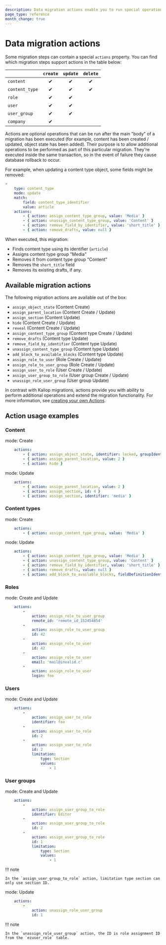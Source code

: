```yaml
---
description: Data migration actions enable you to run special operations while executing data migrations, such as assigning roles, sections, Objects states, and more.
page_type: reference
month_change: true
---
```


# Data migration actions

Some migration steps can contain a special `actions` property.
You can find which migration steps support actions in the table below:

|| `create`       |`update`|`delete`|
|----------------|:---:|:---:|:---:|
| `content`      |&#10004;|&#10004;|&#10004;|
| `content_type` |&#10004;|&#10004;|&#10004;|
| `role`         |&#10004;|&#10004;||
| `user`         |&#10004;|&#10004;||
| `user_group`   |&#10004;|&#10004;||
| `company`      |&#10004;|||

Actions are optional operations that can be run after the main "body" of a migration has been executed (for example, content has been created / updated, object state has been added).
Their purpose is to allow additional operations to be performed as part of this particular migration.
They're executed inside the same transaction, so in the event of failure they cause database rollback to occur.

For example, when updating a content type object, some fields might be removed:

``` yaml
-
    type: content_type
    mode: update
    match:
        field: content_type_identifier
        value: article
    actions:
        - { action: assign_content_type_group, value: 'Media' }
        - { action: unassign_content_type_group, value: 'Content' }
        - { action: remove_field_by_identifier, value: 'short_title' }
        - { action: remove_drafts, value: null }
```

When executed, this migration:

- Finds content type using its identifier (`article`)
- Assigns content type group "Media"
- Removes it from content type group "Content"
- Removes the `short_title` field
- Removes its existing drafts, if any.

## Available migration actions

The following migration actions are available out of the box:

- `assign_object_state` (Content Create)
- `assign_parent_location` (Content Create / Update)
- `assign_section` (Content Update)
- `hide` (Content Create / Update)
- `reveal` (Content Create / Update)
- `assign_content_type_group` (Content type Create / Update)
- `remove_drafts` (Content type Update)
- `remove_field_by_identifier` (Content type Update)
- `unassign_content_type_group` (Content type Update)
- `add_block_to_available_blocks` (Content type Update)
- `assign_role_to_user` (Role Create / Update)
- `assign_role_to_user_group` (Role Create / Update)
- `assign_user_to_role` (User Create / Update)
- `assign_user_group_to_role` (User group Create / Update)
- `unassign_role_user_group` (User group Update)

In contrast with Kaliop migrations, actions provide you with ability to perform additional operations and extend the migration functionality.
For more information, see [creating your own Actions](create_data_migration_action.md).

## Action usage examples

### Content

mode: Create
``` yaml
    actions:
        - { action: assign_object_state, identifier: locked, groupIdentifier: ez_lock }
        - { action: assign_parent_location, value: 2 }
        - { action: hide }
```

mode: Update
``` yaml
    actions:
        - { action: assign_parent_location, value: 2 }
        - { action: assign_section, id: 4 }
        - { action: assign_section, identifier: 'media' }
```

### Content types

mode: Create
``` yaml
    actions:
        - { action: assign_content_type_group, value: 'Media' }
```

mode: Update
``` yaml
    actions:
        - { action: assign_content_type_group, value: 'Media' }
        - { action: unassign_content_type_group, value: 'Content' }
        - { action: remove_field_by_identifier, value: 'short_title' }
        - { action: remove_drafts, value: null }
        - { action: add_block_to_available_blocks, fieldDefinitionIdentifier: 'page', blocks: ['event'] }
```

### Roles

mode: Create and Update
``` yaml
    actions:
        -
            action: assign_role_to_user_group
            remote_id: 'remote_id_152454854'
        -
            action: assign_role_to_user_group
            id: 42
        -
            action: assign_role_to_user
            id: 42
        -
            action: assign_role_to_user
            email: 'mail@invalid.c'
        -
            action: assign_role_to_user
            login: foo
```

### Users

mode: Create and Update
``` yaml
    actions:
        -
            action: assign_user_to_role
            identifier: foo
        -
            action: assign_user_to_role
            id: 2
        -
            action: assign_user_to_role
            id: 2
            limitation:
                type: Section
                values:
                    - 1
```

### User groups

mode: Create and Update
``` yaml
    actions:
        -
            action: assign_user_group_to_role
            identifier: Editor
        -
            action: assign_user_group_to_role
            id: 2
        -
            action: assign_user_group_to_role
            id: 1
            limitation:
                type: Section
                values:
                    - 1
```

!!! note

    In the `assign_user_group_to_role` action, limitation type section can only use section ID.

mode: Update
``` yaml
    actions:
        -
            action: unassign_role_user_group
            id: 1
```

!!! note

    In the `unassign_role_user_group` action, the ID is role assignment ID from the `ezuser_role` table.
